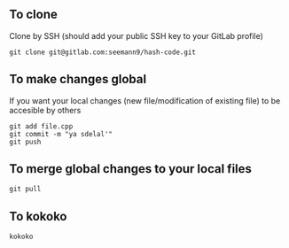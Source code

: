 ## To clone

Clone by SSH (should add your public SSH key to your GitLab profile)
```
git clone git@gitlab.com:seemann9/hash-code.git
```

## To make changes global

If you want your local changes (new file/modification of existing file) to be accesible by others

```
git add file.cpp
git commit -m "ya sdelal'"
git push
```

## To merge global changes to your local files

```
git pull
```

## To kokoko

```
kokoko
```
